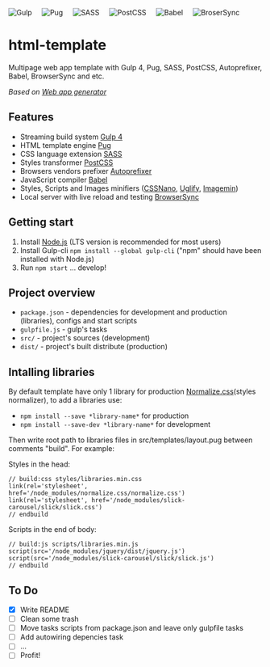 ![Gulp](https://avatars0.githubusercontent.com/u/6200624?s=70&v=4)
&nbsp;
&nbsp;
![Pug](https://avatars0.githubusercontent.com/u/9338635?s=70&v=4)
&nbsp;
&nbsp;
![SASS](https://avatars2.githubusercontent.com/u/317889?s=70&v=4)
&nbsp;
&nbsp;
![PostCSS](https://avatars1.githubusercontent.com/u/8296347?s=70&v=4)
&nbsp;
&nbsp;
![Babel](https://avatars0.githubusercontent.com/u/9637642?s=70&v=4)
&nbsp;
&nbsp;
![BroserSync](https://avatars3.githubusercontent.com/u/10654171?s=70&v=4)

# html-template
Multipage web app template with Gulp 4, Pug, SASS, PostCSS, Autoprefixer, Babel, BrowserSync and etc.

*Based on [Web app generator](https://github.com/yeoman/generator-webapp/)*

## Features
- Streaming build system [Gulp 4](https://gulpjs.com/)
- HTML template engine [Pug](https://pugjs.org/)
- CSS language extension [SASS](https://sass-lang.com/)
- Styles transformer [PostCSS](https://postcss.org/)
- Browsers vendors prefixer [Autoprefixer](https://github.com/postcss/autoprefixer/)
- JavaScript compiler [Babel](https://babeljs.io/)
- Styles, Scripts and Images minifiers ([CSSNano](https://cssnano.co/), [Uglify](http://lisperator.net/uglifyjs/), [Imagemin](https://github.com/imagemin/imagemin/))
- Local server with live reload and testing [BrowserSync](https://www.browsersync.io/)

## Getting start
1. Install [Node.js](https://nodejs.org/) (LTS version is recommended for most users)
2. Install Gulp-cli `npm install --global gulp-cli` ("npm" should have been installed with Node.js)
3. Run `npm start` ... develop!

## Project overview
- `package.json` - dependencies for development and production (libraries), configs and start scripts
- `gulpfile.js` - gulp's tasks
- `src/` - project's sources (development)
- `dist/` - project's built distribute (production)

## Intalling libraries
By default template have only 1 library for production [Normalize.css](http://necolas.github.io/normalize.css/)(styles normalizer), to add a libraries use:  
- `npm install --save *library-name*` for production
- `npm install --save-dev *library-name*` for development

Then write root path to libraries files in src/templates/layout.pug between comments "build". For example:

Styles in the head:
```pug
// build:css styles/libraries.min.css
link(rel='stylesheet', href='/node_modules/normalize.css/normalize.css')
link(rel='stylesheet', href='/node_modules/slick-carousel/slick/slick.css')
// endbuild
```

Scripts in the end of body:
```pug
// build:js scripts/libraries.min.js
script(src='/node_modules/jquery/dist/jquery.js')
script(src='/node_modules/slick-carousel/slick/slick.js')
// endbuild
```

## To Do
- [x] Write README
- [ ] Clean some trash
- [ ] Move tasks scripts from package.json and leave only gulpfile tasks
- [ ] Add autowiring depencies task
- [ ] ...
- [ ] Profit!
